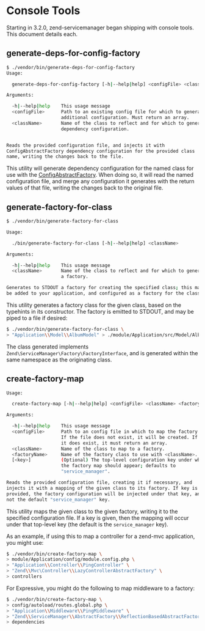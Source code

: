# Console Tools

Starting in 3.2.0, zend-servicemanager began shipping with console tools. This
document details each.

## generate-deps-for-config-factory

```bash
$ ./vendor/bin/generate-deps-for-config-factory
Usage:

  generate-deps-for-config-factory [-h|--help|help] <configFile> <className>

Arguments:

  -h|--help|help    This usage message
  <configFile>      Path to an existing config file for which to generate
                    additional configuration. Must return an array.
  <className>       Name of the class to reflect and for which to generate
                    dependency configuration.


Reads the provided configuration file, and injects it with
ConfigAbstractFactory dependency configuration for the provided class
name, writing the changes back to the file.
```

This utility will generate dependency configuration for the named class for use
with the [ConfigAbstractFactory](config-abstract-factory.md). When doing so, it
will read the named configuration file, and merge any configuration it generates
with the return values of that file, writing the changes back to the original
file.

## generate-factory-for-class

```bash
$ ./vendor/bin/generate-factory-for-class

Usage:

  ./bin/generate-factory-for-class [-h|--help|help] <className>

Arguments:

  -h|--help|help    This usage message
  <className>       Name of the class to reflect and for which to generate
                    a factory.

Generates to STDOUT a factory for creating the specified class; this may then
be added to your application, and configured as a factory for the class.
```

This utility generates a factory class for the given class, based on the
typehints in its constructor. The factory is emitted to STDOUT, and may be piped
to a file if desired:

```bash
$ ./vendor/bin/generate-factory-for-class \
> "Application\\Model\\AlbumModel" > ./module/Application/src/Model/AlbumModelFactory.php
```

The class generated implements `Zend\ServiceManager\Factory\FactoryInterface`,
and is generated within the same namespace as the originating class.

## create-factory-map

```bash
Usage:

  create-factory-map [-h|--help|help] <configFile> <className> <factoryName> [<key>]

Arguments:

  -h|--help|help    This usage message
  <configFile>      Path to an config file in which to map the factory.
                    If the file does not exist, it will be created. If
                    it does exist, it must return an array.
  <className>       Name of the class to map to a factory.
  <factoryName>     Name of the factory class to use with <className>.
  [<key>]           (Optional) The top-level configuration key under which
                    the factory map should appear; defaults to
                    "service_manager".

Reads the provided configuration file, creating it if necessary, and
injects it with a mapping of the given class to its factory. If key is
provided, the factory configuration will be injected under that key, and
not the default "service_manager" key.
```

This utility maps the given class to the given factory, writing it to the
specified configuration file. If a key is given, then the mapping will occur
under that top-level key (the default is the `service_manager` key).

As an example, if using this to map a controller for a zend-mvc application, you
might use:

```bash
$ ./vendor/bin/create-factory-map \
> module/Application/config/module.config.php \
> "Application\\Controller\\PingController" \
> "Zend\\Mvc\Controller\\LazyControllerAbstractFactory" \
> controllers
```

For Expressive, you might do the following to map middleware to a factory:

```bash
$ ./vendor/bin/create-factory-map \
> config/autoload/routes.global.php \
> "Application\\Middleware\\PingMiddleware" \
> "Zend\\ServiceManager\\AbstractFactory\\ReflectionBasedAbstractFactory" \
> dependencies
```
